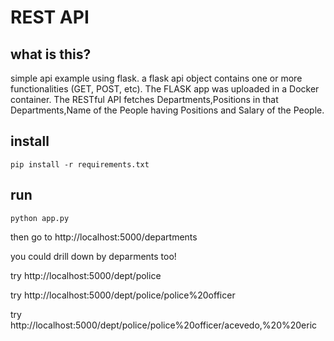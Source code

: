 # REST API

## what is this?
simple api example using flask. a flask api object contains one or more functionalities (GET, POST, etc). The FLASK app was uploaded in a Docker container. The RESTful API fetches Departments,Positions in that Departments,Name of the People having Positions and Salary of the People.


## install

```
pip install -r requirements.txt
```

## run
```
python app.py
```

then go to http://localhost:5000/departments

you could drill down by deparments too!

try http://localhost:5000/dept/police

try http://localhost:5000/dept/police/police%20officer

try http://localhost:5000/dept/police/police%20officer/acevedo,%20%20eric
